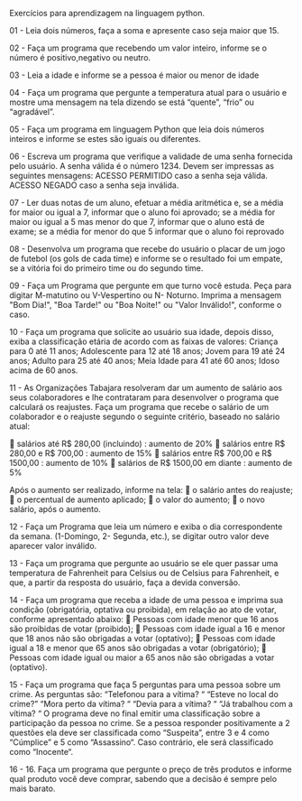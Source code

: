 Exercícios para aprendizagem na linguagem python. 

01 - Leia dois números, faça a soma e apresente caso seja maior que 15.

02 - Faça um programa que recebendo um valor inteiro, informe se o número é positivo,negativo ou neutro.

03 - Leia a idade e informe se a pessoa é maior ou menor de idade

04 - Faça um programa que pergunte a temperatura atual para o usuário e mostre uma 
mensagem na tela dizendo se está “quente”, “frio” ou “agradável”.

05 - Faça um programa em linguagem Python que leia dois 
números inteiros e informe se estes são iguais ou diferentes.

06 - Escreva um programa que verifique a validade de uma senha fornecida pelo usuário.
A senha válida é o número 1234. Devem ser impressas as seguintes mensagens:
ACESSO PERMITIDO caso a senha seja válida.
ACESSO NEGADO caso a senha seja inválida.

07 - Ler duas notas de um aluno, efetuar a média aritmética e, 
se a média for maior ou igual a 7, informar que o aluno foi aprovado;
se a média for maior ou igual a 5 mas
menor do que 7, informar que o aluno está de exame; 
se a média for menor do que 5 informar que o aluno foi reprovado

08 - Desenvolva um programa que recebe do usuário o placar de um jogo de futebol (os gols de cada time)
e informe se o resultado foi um empate, se a vitória foi do primeiro time ou do segundo time.

09 - Faça um Programa que pergunte em que turno você estuda. 
Peça para digitar M-matutino ou V-Vespertino ou N- Noturno. Imprima a mensagem
"Bom Dia!", "Boa Tarde!" ou "Boa Noite!" ou "Valor Inválido!", conforme o caso.

10 - Faça um programa que solicite ao usuário sua idade, depois disso, exiba a classificação etária de acordo com as faixas de valores:
Criança para 0 até 11 anos;
Adolescente para 12 até 18 anos;
Jovem para 19 até 24 anos;
Adulto para 25 até 40 anos; 
Meia Idade para 41 até 60 anos;
Idoso acima de 60 anos.

11 - As Organizações Tabajara resolveram dar um aumento de salário aos seus
colaboradores e lhe contrataram para desenvolver o programa que calculará os
reajustes. Faça um programa que recebe o salário de um colaborador e o reajuste
 segundo o seguinte critério, baseado no salário atual:

 salários até R$ 280,00 (incluindo) : aumento de 20%
 salários entre R$ 280,00 e R$ 700,00 : aumento de 15%
 salários entre R$ 700,00 e R$ 1500,00 : aumento de 10%
 salários de R$ 1500,00 em diante : aumento de 5%

Após o aumento ser realizado, informe na tela:
 o salário antes do reajuste;
 o percentual de aumento aplicado;
 o valor do aumento;
 o novo salário, após o aumento.

12 - Faça um Programa que leia um número e exiba o dia correspondente da semana.
(1-Domingo, 2- Segunda, etc.), se digitar outro valor deve aparecer valor inválido.

13 - Faça um programa que pergunte ao usuário se ele quer passar uma temperatura de
Fahrenheit para Celsius ou de Celsius para Fahrenheit, e que, a partir da resposta
do usuário, faça a devida conversão.

14 - Faça um programa que receba a idade de uma pessoa e imprima sua condição
(obrigatória, optativa ou proibida), em relação ao ato de votar, conforme apresentado abaixo:
 Pessoas com idade menor que 16 anos são proibidas de votar (proibido);
 Pessoas com idade igual a 16 e menor que 18 anos não são obrigadas a votar (optativo);
 Pessoas com idade igual a 18 e menor que 65 anos são obrigadas a votar (obrigatório);
 Pessoas com idade igual ou maior a 65 anos não são obrigadas a votar (optativo).

15 - Faça um programa que faça 5 perguntas para uma pessoa sobre um crime. As perguntas são:
“Telefonou para a vítima? “
“Esteve no local do crime?”
“Mora perto da vítima? “
“Devia para a vítima? “
“Já trabalhou com a vítima? “
O programa deve no final emitir uma classificação sobre a participação da pessoa no crime. Se a pessoa responder positivamente a 2 questões ela deve ser
classificada como “Suspeita”, entre 3 e 4 como “Cúmplice” e 5 como “Assassino“. Caso contrário, ele será classificado como “Inocente“.

16 - 16. Faça um programa que pergunte o preço de três produtos e informe qual produto você deve comprar, 
sabendo que a decisão é sempre pelo mais barato.
